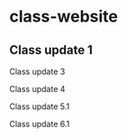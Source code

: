# class-website

## Class update 1

Class update 3

Class update 4

Class update 5.1

Class update 6.1

